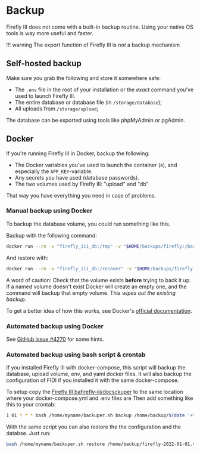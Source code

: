 # Backup

Firefly III does not come with a built-in backup routine. Using your native OS tools is way more useful and faster. 

!!! warning
    The export function of Firefly III is *not* a backup mechanism


## Self-hosted backup

Make sure you grab the following and store it somewhere safe:

- The `.env` file in the root of your installation or the _exact_ command you've used to launch Firefly III.
- The entire database or database file (in `/storage/database`);
- All uploads from `/storage/upload`;

The database can be exported using tools like phpMyAdmin or pgAdmin.

## Docker

If you're running Firefly III in Docker, backup the following:

- The Docker variables you've used to launch the container (s), and especially the `APP_KEY`-variable.
- Any secrets you have used (database passwords).
- The two volumes used by Firefly III: "upload" and "db"

That way you have everything you need in case of problems.

### Manual backup using Docker

To backup the database volume, you could run something like this.

Backup with the following command:

```bash
docker run --rm -v "firefly_iii_db:/tmp" -v "$HOME/backups/firefly:/backup" ubuntu tar -czvf /backup/firefly_db.tar /tmp
```

And restore with:

```bash
docker run --rm -v "firefly_iii_db:/recover" -v "$HOME/backups/firefly:/backup" ubuntu tar -xvf /backup/firefly_db.tar -C /recover --strip 1
```

A word of caution: Check that the volume exists **before** trying to back it up. If a named volume doesn't exist Docker will create an empty one, and the command will backup that empty volume. This *wipes out the existing backup*.

To get a better idea of how this works, see Docker's [official documentation](https://docs.docker.com/storage/volumes/#backup-restore-or-migrate-data-volumes).

### Automated backup using Docker

See [GitHub issue #4270](https://github.com/firefly-iii/firefly-iii/issues/4270) for some hints.

### Automated backup using bash script & crontab

If you installed Firefly III with docker-compose, this script will backup the database, upload volume, env, and yaml docker files.
It will also backup the configuration of FIDI if you installed it with the same docker-compose.

To setup copy the [Firefly III bafirefly-iii/docsckuper](https://gist.github.com/dawid-czarnecki/8fa3420531f88b2b2631250854e23381) to the same location where your docker-compose.yml and .env files are
Then add something like this to your crontab:
```bash
1 01 * * * bash /home/myname/backuper.sh backup /home/backup/$(date '+%F').tar
```

With the same script you can also restore the the configuration and the databse. Just run:
```bash
bash /home/myname/backuper.sh restore /home/backup/firefly-2022-01-01.tar
```
